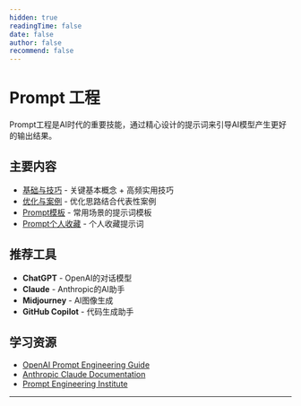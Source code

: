 ```yaml
---
hidden: true
readingTime: false
date: false
author: false
recommend: false
---
```


# Prompt 工程

Prompt工程是AI时代的重要技能，通过精心设计的提示词来引导AI模型产生更好的输出结果。

## 主要内容

- [基础与技巧](/ai/prompt/basics/) - 关键基本概念 + 高频实用技巧
- [优化与案例](/ai/prompt/optimization/) - 优化思路结合代表性案例
- [Prompt模板](/ai/prompt/templates/) - 常用场景的提示词模板
- [Prompt个人收藏](/ai/prompt/collect) - 个人收藏提示词

## 推荐工具

- **ChatGPT** - OpenAI的对话模型
- **Claude** - Anthropic的AI助手
- **Midjourney** - AI图像生成
- **GitHub Copilot** - 代码生成助手

## 学习资源

- [OpenAI Prompt Engineering Guide](https://platform.openai.com/docs/guides/prompt-engineering)
- [Anthropic Claude Documentation](https://docs.anthropic.com/)
- [Prompt Engineering Institute](https://www.promptinginstitute.com/)

---

